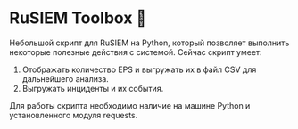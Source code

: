 # RuSIEM Toolbox 🚀
Небольшой скрипт для RuSIEM на Python, который позволяет выполнить некоторые полезные действия с системой.
Сейчас скрипт умеет:
1) Отображать количество EPS и выгружать их в файл CSV для дальнейшего анализа.
2) Выгружать инциденты и их события.

Для работы скрипта необходимо наличие на машине Python и установленного модуля requests.